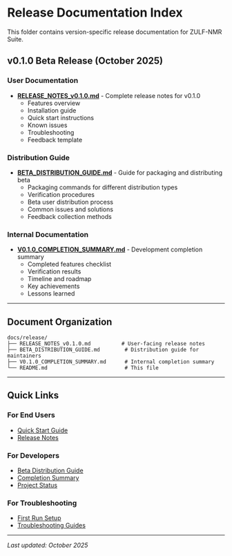 # Release Documentation Index

This folder contains version-specific release documentation for ZULF-NMR Suite.

## v0.1.0 Beta Release (October 2025)

### User Documentation
- **[RELEASE_NOTES_v0.1.0.md](RELEASE_NOTES_v0.1.0.md)** - Complete release notes for v0.1.0
  - Features overview
  - Installation guide
  - Quick start instructions
  - Known issues
  - Troubleshooting
  - Feedback template

### Distribution Guide
- **[BETA_DISTRIBUTION_GUIDE.md](BETA_DISTRIBUTION_GUIDE.md)** - Guide for packaging and distributing beta
  - Packaging commands for different distribution types
  - Verification procedures
  - Beta user distribution process
  - Common issues and solutions
  - Feedback collection methods

### Internal Documentation
- **[V0.1.0_COMPLETION_SUMMARY.md](V0.1.0_COMPLETION_SUMMARY.md)** - Development completion summary
  - Completed features checklist
  - Verification results
  - Timeline and roadmap
  - Key achievements
  - Lessons learned

---

## Document Organization

```
docs/release/
├── RELEASE_NOTES_v0.1.0.md          # User-facing release notes
├── BETA_DISTRIBUTION_GUIDE.md        # Distribution guide for maintainers
├── V0.1.0_COMPLETION_SUMMARY.md      # Internal completion summary
└── README.md                         # This file
```

---

## Quick Links

### For End Users
- [Quick Start Guide](../QUICK_START.md)
- [Release Notes](RELEASE_NOTES_v0.1.0.md)

### For Developers
- [Beta Distribution Guide](BETA_DISTRIBUTION_GUIDE.md)
- [Completion Summary](V0.1.0_COMPLETION_SUMMARY.md)
- [Project Status](../PROJECT_STATUS.md)

### For Troubleshooting
- [First Run Setup](../setup/FIRST_RUN_SETUP.md)
- [Troubleshooting Guides](../troubleshooting/)

---

*Last updated: October 2025*
